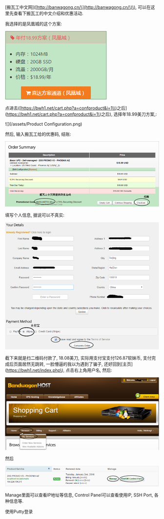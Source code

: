\[搬瓦工中文网\]\([http://banwagong.cn/\](http://banwagong.cn/\)\), 可以在这里先查看下搬瓦工的中文介绍和优惠活动.

我选择的是凤凰城的这个方案:

![](/assets/凤凰城方案.png)

点进去\([https://bwh1.net/cart.php?a=confproduct&i=1\\)之后](https://bwh1.net/cart.php?a=confproduct&i=1\)之后\), 选择年18.99美刀方案,:

![](/assets/Product Configuration.png)

然后, 输入搬瓦工给的优惠码, 结账:

![](/assets/优惠码.png)

填写个人信息, 据说可以不真实:

![](/assets/信息.png)

截下来就是扫二维码付款了, 18.08美刀,  实际用支付宝支付126.87软妹币,  支付完成后页面居然无跳转, 一脸懵逼的我以为遇到了骗子, 还好回到\[主页\]\(https://bwh1.net/index.php\), 点击右上角用户名, 然后:

![](/assets/services.png)

然后

![](/assets/Product.png)

Manage里面可以查看IP地址等信息, Control Panel可以查看使用IP, SSH Port, 各种信息等.



使用Putty登录



























